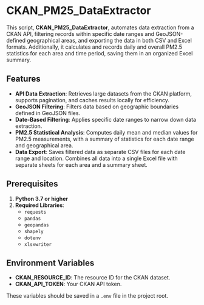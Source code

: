 # CKAN_PM25_DataExtractor

This script, **CKAN_PM25_DataExtractor**, automates data extraction from a CKAN API, filtering records within specific date ranges and GeoJSON-defined geographical areas, and exporting the data in both CSV and Excel formats. Additionally, it calculates and records daily and overall PM2.5 statistics for each area and time period, saving them in an organized Excel summary.

## Features

- **API Data Extraction**: Retrieves large datasets from the CKAN platform, supports pagination, and caches results locally for efficiency.
- **GeoJSON Filtering**: Filters data based on geographic boundaries defined in GeoJSON files.
- **Date-Based Filtering**: Applies specific date ranges to narrow down data extraction.
- **PM2.5 Statistical Analysis**: Computes daily mean and median values for PM2.5 measurements, with a summary of statistics for each date range and geographical area.
- **Data Export**: Saves filtered data as separate CSV files for each date range and location. Combines all data into a single Excel file with separate sheets for each area and a summary sheet.

## Prerequisites

1. **Python 3.7 or higher**
2. **Required Libraries**:
   - `requests`
   - `pandas`
   - `geopandas`
   - `shapely`
   - `dotenv`
   - `xlsxwriter`

 ## Environment Variables

- **CKAN_RESOURCE_ID**: The resource ID for the CKAN dataset.
- **CKAN_API_TOKEN**: Your CKAN API token.

These variables should be saved in a `.env` file in the project root.